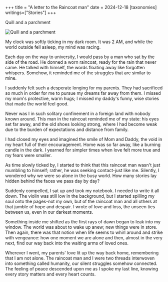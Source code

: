 +++
title = "A letter to the Raincoat man"
date = 2024-12-18
[taxonomies]
writings=["Stories"]
+++

<aside>

Quill and a parchment

<img class="transparent no-hover" style="margin-block-end: 0; border-radius: 0;" alt="Quill and a parchment" src="https://upload.wikimedia.org/wikipedia/commons/thumb/b/b9/%D7%A7%D7%9C%D7%A3%2C_%D7%A0%D7%95%D7%A6%D7%94_%D7%95%D7%93%D7%99%D7%95.jpg/326px-%D7%A7%D7%9C%D7%A3%2C_%D7%A0%D7%95%D7%A6%D7%94_%D7%95%D7%93%D7%99%D7%95.jpg" />
</aside>

My clock was softly ticking in my dark room. It was 2 AM, and while the world
outside fell asleep, my mind was racing.

Each day on the way to university, I would pass by a man who sat by the side of
the road. He donned a worn raincoat, ready for the rain that never came. He
talked with himself, the words floating away like forgotten whispers. Somehow,
it reminded me of the struggles that are similar to mine.

I suddenly felt such a desperate longing for my parents. They had sacrificed so
much in order for me to pursue my dreams far away from them. I missed my mom's
protective, warm hugs; I missed my daddy's funny, wise stories that made the
world feel good.

Never was I in such solitary confinement in a foreign land with nobody known
around. This man in the raincoat reminded me of my state: his eyes set far
away, and the old shoes looking strong, where I had become weak due to the
burden of expectations and distance from family.

I had closed my eyes and imagined the smile of Mom and Daddy, the void in my
heart full of their encouragement. Home was so far away, like a burning candle
in the dark. I yearned for simpler times when love felt more true and my fears
were smaller.

As time slowly ticked by, I started to think that this raincoat man wasn't just
mumbling to himself; rather, he was seeking contact-just like me. Silently, I
wondered why we were so alone in the busy world. How many stories lay hidden
behind the faces we pass day by day?

Suddenly compelled, I sat up and took my notebook. I needed to write it all
down. The violin was still low in the background, but I started spilling my
soul onto the pages-not my own, but of the raincoat man and all others at that
jumble of hope and despair. I wrote of love and loss, the unseen ties between
us, even in our darkest moments.

Something inside me shifted as the first rays of dawn began to leak into my
window. The world was about to wake up anew; new things were in store. Then
again, there was that notion when life seems to whirl around and strike with
vengeance: how one moment we are alone and then, almost in the very next, find
our way back into the waiting arms of loved ones.

Wherever I went, my parents' love lit up the way back home, remembering that I
am not alone. The raincoat man and I were two threads interwoven into something
called humanity, our silent struggles somehow connected. The feeling of peace
descended upon me as I spoke my last line, knowing every story matters and
every heart counts.


